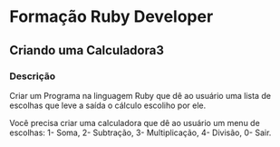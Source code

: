 # Formação Ruby Developer

## Criando uma Calculadora3

### Descrição

Criar um Programa na linguagem Ruby que dê ao usuário uma lista de escolhas que leve a saída o cálculo escoliho por ele.

Você precisa criar uma calculadora que dê ao usuário um menu de escolhas: 1- Soma, 2- Subtração, 3- Multiplicação, 4- Divisão, 0- Sair.